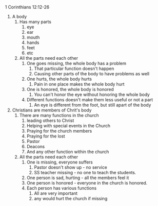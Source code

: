 1 Corinthians 12:12-26

1. A body
   1. Has many parts
      1. eye
      2. ear
      3. mouth
      4. hands
      5. feet
      6. etc
   2. All the parts need each other
      1. One goes missing, the whole body has a problem
         1. That particular function doesn't happen
         2. Causing other parts of the body to have problems as well
      2. One hurts, the whole body hurts
         1. Pain in one place makes the whole body hurt
      3. One is honored, the whole body is honored
         1. You can't honor the eye without honoring the whole body
      4. Different functions doesn't make them less useful or not a part
         1. An eye is different from the foot, but still apart of the body
2. Christians are members of Chrit's body
   1. There are many functions in the church
      1. leading others to Christ
      2. Helping with special events in the Church
      3. Praying for the church members
      4. Praying for the lost
      5. Pastor
      6. Deacons
      7. And any other function within the church
   2. All the parts need each other
      1. One is missing, everyone suffers
         1. Pastor doesn't show up - no service
         2. SS teacher missing - no one to teach the students.
      2. One person is sad, hurting - all the members feel it
      3. One person is honored - everyone in the church is honored.
      4. Each person has various functions
         1. All are very important
         2. any would hurt the church if missing
